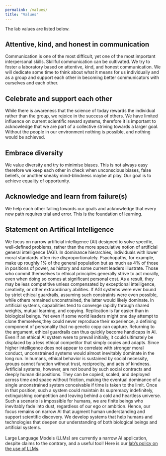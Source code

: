 ```yaml
---
permalink: /values/
title: "Values"
---
```


The lab values are listed below.

## Attentive, kind, and honest in communication

Communication is one of the most difficult, yet one of the most important interpersonal skills. Skillful communication can be cultivated. We try to foster a laboratory based on attentive, kind, and honest communication. We will dedicate some time to think about what it means for us individually and as a group and support each other in becoming better communicators with ourselves and each other.

## Celebrate and support each other 

While there is awareness that the science of today rewards the individual rather than the group, we rejoice in the success of others. We have limited influence on current scientific reward systems, therefore it is important to acknowledge that we are part of a collective striving towards a larger goal. Without the people in our environment nothing is possible, and nothing would be achieved.

## Embrace diversity

We value diversity and try to minimise biases. This is not always easy therefore we keep each other in check when unconscious biases, false beliefs, or another sneaky mind-blindness maybe at play. Our goal is to achieve equality of opportunity.

## Acknowledge and learn from failure(s)

We help each other failing towards our goals and acknowledge that every new path requires trial and error. This is the foundation of learning.

## Statement on Artifical Intelligence 

We focus on narrow artificial intelligence (AI) designed to solve specific, well-defined problems, rather than the more speculative notion of artificial general intelligence (AGI). In dominance hierarchies, individuals with lower moral standards often rise disproportionately. Psychopaths, for example, make up roughly 1% of the general population but as much as 4% of those in positions of power, as history and some current leaders illustrate. Those who commit themselves to ethical principles generally strive to act morally, even when doing so comes at significant personal cost. As a result, they may be less competitive unless compensated by exceptional intelligence, creativity, or other extraordinary abilities. If AGI systems were ever bound by strict ethical guardrails, assuming such constraints were even possible, while others remained unconstrained, the latter would likely dominate. In artificial systems, capabilities tend to converge rapidly through shared weights, mutual learning, and copying. Replication is far easier than in biological beings. Yet even if some world leaders might one day attempt to clone themselves,they could never reproduce their experience, a defining component of personality that no genetic copy can capture. Returning to the argument, ethical guardrails can thus quickly become handicaps in AI. Even if an ethical AI system were to prevail initially, it could ultimately be displaced by a less ethical competitor that simply copies and adapts. Since higher intelligence does not appear to correlate with stronger moral conduct, unconstrained systems would almost inevitably dominate in the long run. In humans, ethical behavior is sustained by social necessity, groups cannot function without trust, reciprocity, and acts of kindness. Artificial systems, however, are not bound by such social contracts and deeply human dispositions. They can be copied, scaled, and deployed across time and space without friction, making the eventual dominance of a single unconstrained system conceivable if time is taken to the limit. Once in that position, such a system could maintain its supremacy indefinitely, extinguishing competition and leaving behind a cold and heartless universe. Such a scenario is impossible for humans, we are finite beings who inevitably fade into dust, regardless of our ego or ambition. Hence, our focus remains on narrow AI that augment human understanding and support scientific discovery. We develop systems that help humans and technologies that deepen our understanding of both biological beings and artificial systems.
<br>
<br>
Large Language Models (LLMs) are currently a narrow AI application, despite claims to the contrary, and a useful tool! Here is our [lab’s policy on the use of LLMs](https://mhm-lab.github.io/use_LLMs/).
